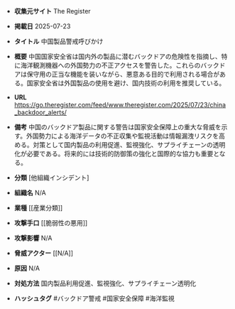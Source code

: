 - **収集元サイト**
The Register

- **掲載日**
2025-07-23

- **タイトル**
中国製品警戒呼びかけ

- **概要**
中国国家安全省は国内外の製品に潜むバックドアの危険性を指摘し、特に海洋観測機器への外国勢力の不正アクセスを警告した。これらのバックドアは保守用の正当な機能を装いながら、悪意ある目的で利用される場合がある。国家安全省は外国製品の使用を避け、国内技術の利用を推奨している。

- **URL**
https://go.theregister.com/feed/www.theregister.com/2025/07/23/china_backdoor_alerts/

- **備考**
中国のバックドア製品に関する警告は国家安全保障上の重大な脅威を示す。外国勢力による海洋データの不正収集や監視活動は情報漏洩リスクを高める。対策として国内製品の利用促進、監視強化、サプライチェーンの透明化が必要である。将来的には技術的防御策の強化と国際的な協力も重要となる。

- **分類**
[他組織インシデント]

- **組織名**
N/A

- **業種**
[[産業分類]]

- **攻撃手口**
[[脆弱性の悪用]]

- **攻撃影響**
N/A

- **脅威アクター**
[[N/A]]

- **原因**
N/A

- **対処方法**
国内製品利用促進、監視強化、サプライチェーン透明化

- **ハッシュタグ**
#バックドア警戒 #国家安全保障 #海洋監視
